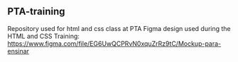 ## PTA-training
Repository used for html and css class at PTA
Figma design used during the HTML and CSS Training: https://www.figma.com/file/EG6UwQCPRvN0xquZrRz9tC/Mockup-para-ensinar
